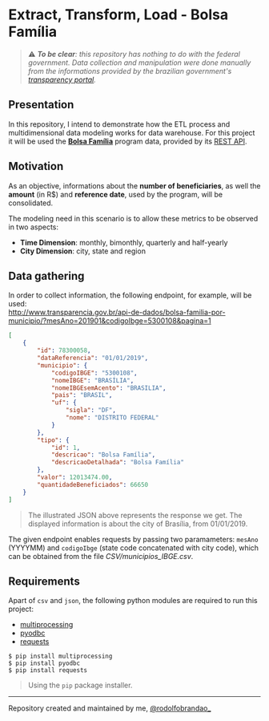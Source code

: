 # Extract, Transform, Load - Bolsa Família

> :warning: *__To be clear__: this repository has nothing to do with the federal government. Data collection and manipulation were done manually from the informations provided by the brazilian government's [transparency portal](http://www.transparencia.gov.br/).*

## Presentation
In this repository, I intend to demonstrate how the ETL process and multidimensional data modeling works for data warehouse. For this project it will be used the [__Bolsa Família__](http://www.caixa.gov.br/programas-sociais/bolsa-familia/Paginas/default.aspx) program data, provided by its [REST API](http://www.transparencia.gov.br/swagger-ui.html).

## Motivation
As an objective, informations about the __number of beneficiaries__, as well the __amount__ (in R$) and __reference date__, used by the program, will be consolidated.

The modeling need in this scenario is to allow these metrics to be observed in two aspects:
+ __Time Dimension__: monthly, bimonthly, quarterly and half-yearly
+ __City Dimension__: city, state and region

## Data gathering
In order to collect information, the following endpoint, for example, will be used:\
http://www.transparencia.gov.br/api-de-dados/bolsa-familia-por-municipio/?mesAno=201901&codigoIbge=5300108&pagina=1

```json
[
    {
        "id": 78300058,
        "dataReferencia": "01/01/2019",
        "municipio": {
            "codigoIBGE": "5300108",
            "nomeIBGE": "BRASÍLIA",
            "nomeIBGEsemAcento": "BRASILIA",
            "pais": "BRASIL",
            "uf": {
                "sigla": "DF",
                "nome": "DISTRITO FEDERAL"
            }
        },
        "tipo": {
            "id": 1,
            "descricao": "Bolsa Família",
            "descricaoDetalhada": "Bolsa Família"
        },
        "valor": 12013474.00,
        "quantidadeBeneficiados": 66650
    }
]
```
> The illustrated JSON above represents the response we get. The displayed information is about the city of Brasília, from 01/01/2019.

The given endpoint enables requests by passing two paramameters: `mesAno` (YYYYMM) and `codigoIbge` (state code concatenated with city code), which can be obtained from the file _CSV/municipios_IBGE.csv_.

## Requirements
Apart of `csv` and `json`, the following python modules are required to run this project:
+ [multiprocessing](https://pypi.org/project/multiprocessing/)
+ [pyodbc](https://pypi.org/project/pyodbc/)
+ [requests](https://pypi.org/project/requests/)
```
$ pip install multiprocessing
$ pip install pyodbc
$ pip install requests
```
> Using the `pip` package installer.
---
Repository created and maintained by me, [@rodolfobrandao_](https://twitter.com/rodolfobrandao_)
